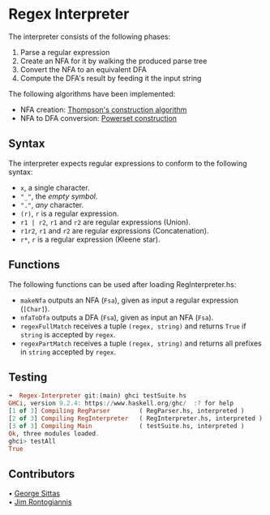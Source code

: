 # Regex Interpreter

The interpreter consists of the following phases:

1. Parse a regular expression
2. Create an NFA for it by walking the produced parse tree
3. Convert the NFA to an equivalent DFA
4. Compute the DFA's result by feeding it the input string

The following algorithms have been implemented:

- NFA creation: [Thompson's construction algorithm](https://en.wikipedia.org/wiki/Thompson%27s_construction)
- NFA to DFA conversion: [Powerset construction](https://en.wikipedia.org/wiki/Powerset_construction)

## Syntax

The interpreter expects regular expressions to conform to the following syntax:

- `x`, a single character.
- `"_"`, the _empty symbol_.
- `"."`, _any_ character.
- `(r)`, `r` is a regular expression.
- `r1 | r2`, `r1` and `r2` are regular expressions (Union).
- `r1r2`, `r1` and `r2` are regular expressions (Concatenation).
- `r*`, `r` is a regular expression (Kleene star).

## Functions

The following functions can be used after loading RegInterpreter.hs:

- `makeNfa` outputs an NFA (`Fsa`), given as input a regular expression (`[Char]`).
- `nfaToDfa` outputs a DFA (`Fsa`), given as input an NFA (`Fsa`).
- `regexFullMatch` receives a tuple `(regex, string)` and returns `True` if `string` is accepted by `regex`.
- `regexPartMatch` receives a tuple `(regex, string)` and returns all prefixes in `string` accepted by `regex`.

## Testing

```haskell
➜  Regex-Interpreter git:(main) ghci testSuite.hs
GHCi, version 9.2.4: https://www.haskell.org/ghc/  :? for help
[1 of 3] Compiling RegParser        ( RegParser.hs, interpreted )
[2 of 3] Compiling RegInterpreter   ( RegInterpreter.hs, interpreted )
[3 of 3] Compiling Main             ( testSuite.hs, interpreted )
Ok, three modules loaded.
ghci> testAll
True
```

## Contributors

• [George Sittas](https://github.com/GeorgeSittas)\
• [Jim Rontogiannis](https://github.com/rondojim)
